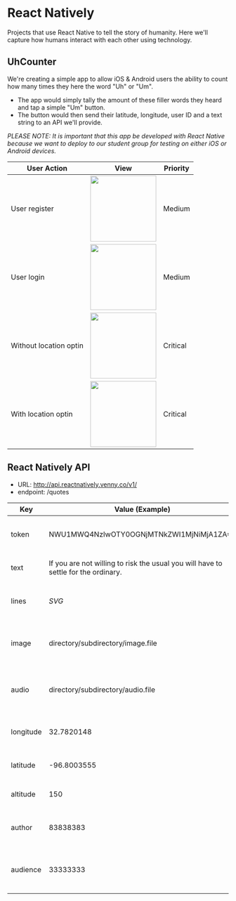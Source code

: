 # React Natively

Projects that use React Native to tell the story of humanity. Here we'll capture how humans interact with each other using technology.

## UhCounter

We're creating a simple app to allow iOS &amp; Android users the ability to count how many times they here the word "Uh" or "Um".
* The app would simply tally the amount of these filler words they heard and tap a simple "Um" button.
* The button would then send their latitude, longitude, user ID and a text string to an API we'll provide.

_PLEASE NOTE: It is important that this app be developed with React Native because we want to deploy to our student group for testing on either iOS or Android devices._

|User Action|View|Priority|
|-|-|-|
|User register|<img src="https://github.com/reactnatively/react-uhcounter/blob/master/uhcounter-register.png" width="150">|Medium|
|User login|<img src="https://github.com/reactnatively/react-uhcounter/blob/master/uhcounter-login.png" width="150">|Medium|
|Without location optin|<img src="https://github.com/reactnatively/react-uhcounter/blob/master/uhcounter-home-withoutlocationoptin.png" width="150">|Critical|
|With location optin|<img src="https://github.com/reactnatively/react-uhcounter/blob/master/uhcounter-home-withlocationoptin.png" width="150">|Critical|

## React Natively API
* URL: http://api.reactnatively.venny.co/v1/
* endpoint: /quotes

|Key|Value (Example)|Description|
|-|-|-|
|token|NWU1MWQ4NzIwOTY0OGNjMTNkZWI1MjNiMjA1ZA==|Token required for access to the API|
|text|If you are not willing to risk the usual you will have to settle for the ordinary.|Quote  (1111 Characters|
|lines|_SVG_|Any SVG paths (1111 Characters)|
|image|directory/subdirectory/image.file|Image file associated with the quote (255 Characters)|
|audio|directory/subdirectory/audio.file|Audio file originated with the quote (255 Characters)|
|longitude|32.7820148|Longitude of user when post occurs|
|latitude|-96.8003555|Latitude of user when post occurs|
|altitude|150|Altitude of user when post occurs|
|author|83838383|User ID of the user authoring object|
|audience|33333333|User ID of the user who is audience to this object|

